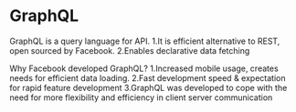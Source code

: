 # GraphQL
GraphQL is a query language for API.
1.It is efficient alternative to REST, open sourced by Facebook.
2.Enables declarative data fetching

Why Facebook developed GraphQL?
1.Increased mobile usage, creates needs for efficient data loading.
2.Fast development speed & expectation for rapid feature development
3.GraphQL was developed to cope with the need for more flexibility and efficiency in client server communication
